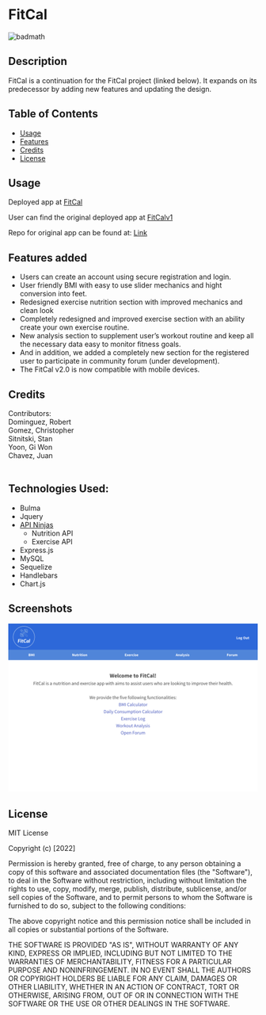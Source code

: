 # FitCal
![badmath](https://img.shields.io/github/languages/top/lernantino/badmath)

## Description

FitCal is a continuation for the FitCal project (linked below). It expands on its predecessor by adding new features and updating the design.

## Table of Contents

- [Usage](#usage)
- [Features](#features)
- [Credits](#credits)
- [License](#license)

## Usage

Deployed app at [FitCal](https://fitcalxxii.herokuapp.com/)

User can find the original deployed app at [FitCalv1](https://robdom87.github.io/FitCalv1/)

Repo for original app can be found at: [Link](https://github.com/Robdom87/FitCalv1)

## Features added
- Users can create an account using secure registration and login.
- User friendly BMI with easy to use slider mechanics and hight conversion into feet. 
- Redesigned exercise nutrition section with improved mechanics and clean look 
- Completely redesigned and improved exercise section with an ability create your own exercise routine.
- New analysis section to supplement user’s workout routine and keep all the necessary data easy to monitor fitness goals.
- And in addition, we added a completely new section for the registered user to participate in community forum (under development).
- The FitCal v2.0 is now compatible with mobile devices.  

## Credits

Contributors:<br>
Dominguez, Robert <br>
Gomez, Christopher <br>
Sitnitski, Stan <br>
Yoon, Gi Won <br>
Chavez, Juan 
<br>
<br>

## Technologies Used:
- Bulma
- Jquery
- [API Ninjas](https://api-ninjas.com/)
  - Nutrition API
  - Exercise API
- Express.js
- MySQL
- Sequelize
- Handlebars
- Chart.js

## Screenshots
![alt FitCal_v2](./public/assets/images/FitCal_v2.png)

## License

MIT License

Copyright (c) [2022]

Permission is hereby granted, free of charge, to any person obtaining a copy
of this software and associated documentation files (the "Software"), to deal
in the Software without restriction, including without limitation the rights
to use, copy, modify, merge, publish, distribute, sublicense, and/or sell
copies of the Software, and to permit persons to whom the Software is
furnished to do so, subject to the following conditions:

The above copyright notice and this permission notice shall be included in all
copies or substantial portions of the Software.

THE SOFTWARE IS PROVIDED "AS IS", WITHOUT WARRANTY OF ANY KIND, EXPRESS OR
IMPLIED, INCLUDING BUT NOT LIMITED TO THE WARRANTIES OF MERCHANTABILITY,
FITNESS FOR A PARTICULAR PURPOSE AND NONINFRINGEMENT. IN NO EVENT SHALL THE
AUTHORS OR COPYRIGHT HOLDERS BE LIABLE FOR ANY CLAIM, DAMAGES OR OTHER
LIABILITY, WHETHER IN AN ACTION OF CONTRACT, TORT OR OTHERWISE, ARISING FROM,
OUT OF OR IN CONNECTION WITH THE SOFTWARE OR THE USE OR OTHER DEALINGS IN THE
SOFTWARE.
